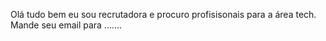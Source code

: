 Olá tudo bem eu sou recrutadora e procuro profisisonais para a área tech.
Mande seu email para .......

